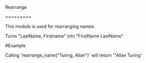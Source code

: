 Rearrange

=========

This module is used for rearranging names.

Turns "LastName, Firstname" into "FirstName LastName"

#Example

Calling 'rearrange_name("Turing, Allan")' will return '"Allan Turing'